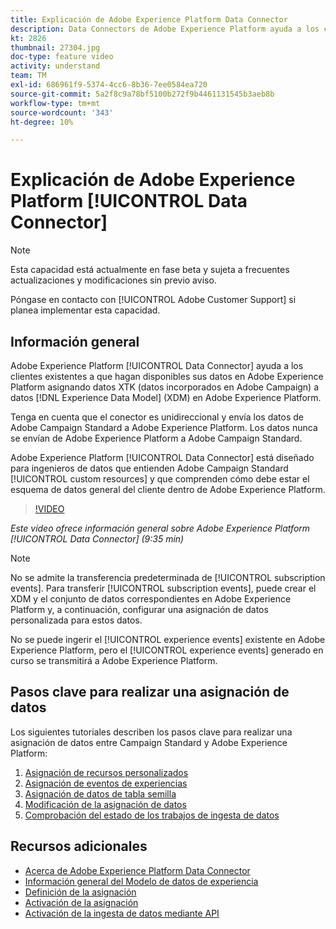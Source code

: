 ```yaml
---
title: Explicación de Adobe Experience Platform Data Connector
description: Data Connectors de Adobe Experience Platform ayuda a los clientes existentes a poner sus datos a disposición en Adobe Experience Platform asignando datos XTK (datos incorporados en Campaign) a datos del Modelo de datos de Experience (XDM) en Adobe Experience Platform.
kt: 2826
thumbnail: 27304.jpg
doc-type: feature video
activity: understand
team: TM
exl-id: 686961f9-5374-4cc6-8b36-7ee0584ea720
source-git-commit: 5a2f8c9a78bf5100b272f9b4461131545b3aeb8b
workflow-type: tm+mt
source-wordcount: '343'
ht-degree: 10%

---
```


# Explicación de Adobe Experience Platform [!UICONTROL Data Connector]

>[!NOTE]
>
>Esta capacidad está actualmente en fase beta y sujeta a frecuentes actualizaciones y modificaciones sin previo aviso.
>
>Póngase en contacto con [!UICONTROL Adobe Customer Support] si planea implementar esta capacidad.

## Información general

Adobe Experience Platform [!UICONTROL Data Connector] ayuda a los clientes existentes a que hagan disponibles sus datos en Adobe Experience Platform asignando datos XTK (datos incorporados en Adobe Campaign) a datos [!DNL Experience Data Model] (XDM) en Adobe Experience Platform.

Tenga en cuenta que el conector es unidireccional y envía los datos de Adobe Campaign Standard a Adobe Experience Platform. Los datos nunca se envían de Adobe Experience Platform a Adobe Campaign Standard.

Adobe Experience Platform [!UICONTROL Data Connector] está diseñado para ingenieros de datos que entienden Adobe Campaign Standard [!UICONTROL custom resources] y que comprenden cómo debe estar el esquema de datos general del cliente dentro de Adobe Experience Platform.

>[!VIDEO](https://video.tv.adobe.com/v/27304?quality=12)

*Este vídeo ofrece información general sobre Adobe Experience Platform  [!UICONTROL Data Connector] (9:35 min)*

>[!NOTE]
>
>No se admite la transferencia predeterminada de [!UICONTROL subscription events]. Para transferir [!UICONTROL subscription events], puede crear el XDM y el conjunto de datos correspondientes en Adobe Experience Platform y, a continuación, configurar una asignación de datos personalizada para estos datos.
>
>No se puede ingerir el [!UICONTROL experience events] existente en Adobe Experience Platform, pero el [!UICONTROL experience events] generado en curso se transmitirá a Adobe Experience Platform.

## Pasos clave para realizar una asignación de datos

Los siguientes tutoriales describen los pasos clave para realizar una asignación de datos entre Campaign Standard y Adobe Experience Platform:

1. [Asignación de recursos personalizados](/help/administrating/adobe-experience-platform-data-connector/mapping-custom-resources.md)
2. [Asignación de eventos de experiencias](/help/administrating/adobe-experience-platform-data-connector/mapping-experience-events.md)
3. [Asignación de datos de tabla semilla](/help/administrating/adobe-experience-platform-data-connector/mapping-seed-table-data.md)
4. [Modificación de la asignación de datos](/help/administrating/adobe-experience-platform-data-connector/modifying-data-mapping.md)
5. [Comprobación del estado de los trabajos de ingesta de datos](/help/administrating/adobe-experience-platform-data-connector/checking-status-of-data-ingestion-jobs.md)

## Recursos adicionales

* [Acerca de Adobe Experience Platform Data Connector](https://docs.adobe.com/content/help/en/campaign-standard/using/administrating/mapping-campaign-and-aep-data/aep-about-data-connector.html)
* [Información general del Modelo de datos de experiencia](https://docs.adobe.com/content/help/en/campaign-standard/using/administrating/mapping-campaign-and-aep-data/aep-data-model-overview.html)
* [Definición de la asignación](https://docs.adobe.com/content/help/en/campaign-standard/using/administrating/mapping-campaign-and-aep-data/aep-mapping-definition.html)
* [Activación de la asignación](https://docs.adobe.com/content/help/en/campaign-standard/using/administrating/mapping-campaign-and-aep-data/aep-mapping-activation.html)
* [Activación de la ingesta de datos mediante API](https://docs.adobe.com/content/help/en/campaign-standard/using/administrating/mapping-campaign-and-aep-data/aep-triggering-data-ingestion.html)
